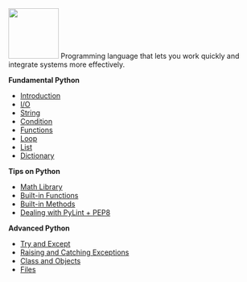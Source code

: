 <img src="https://www.python.org/static/community_logos/python-logo-master-v3-TM.png" height="100px">
Programming language that lets you work quickly
and integrate systems more effectively.

**Fundamental Python**
* [Introduction](Python/Introduction/)
* [I/O](Python/IO/)
* [String](Python/String/)
* [Condition](Python/Condition/)
* [Functions](Python/Function/)
* [Loop](Python/Loop/)
* [List](Python/List/)
* [Dictionary](Python/Dictionary/)

**Tips on Python**
* [Math Library](Python/MathLibrary/)
* [Built-in Functions](Python/BuildInFunctions/)
* [Built-in Methods](Python/BuildInMethod/)
* [Dealing with PyLint + PEP8](Python/PyLint)

**Advanced Python**
* [Try and Except](Python/TryAndExcept/)
* [Raising and Catching Exceptions](Python/Exception/)
* [Class and Objects](Python/OOP/)
* [Files](Python/File/)